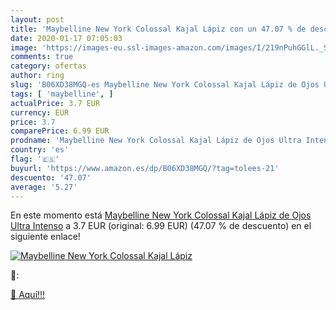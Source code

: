 ```yaml
---
layout: post
title: 'Maybelline New York Colossal Kajal Lápiz con un 47.07 % de descuento'
date: 2020-01-17 07:05:03
image: 'https://images-eu.ssl-images-amazon.com/images/I/219nPuhGGlL._SL200_.jpg'
comments: true
category: ofertas
author: ring
slug: 'B06XD38MGQ-es Maybelline New York Colossal Kajal Lápiz de Ojos Ultra...'
tags: [ 'maybelline', ]
actualPrice: 3.7 EUR
currency: EUR
price: 3.7
comparePrice: 6.99 EUR
prodname: 'Maybelline New York Colossal Kajal Lápiz de Ojos Ultra Intenso'
country: 'es'
flag: '🇪🇸'
buyurl: 'https://www.amazon.es/dp/B06XD38MGQ/?tag=tolees-21'
descuento: '47.07'
average: '5.27'
---
```


En este momento está [Maybelline New York Colossal Kajal Lápiz de Ojos Ultra Intenso](https://www.amazon.es/dp/B06XD38MGQ/?tag=tolees-21) a 3.7 EUR (original: 6.99 EUR) (47.07 %  de descuento) en el siguiente enlace!

[![Maybelline New York Colossal Kajal Lápiz](https://images-eu.ssl-images-amazon.com/images/I/219nPuhGGlL._SL200_.jpg)](https://www.amazon.es/dp/B06XD38MGQ/?tag=tolees-21)

🔎:


[🛒 Aquí!!!](https://www.amazon.es/dp/B06XD38MGQ/?tag=tolees-21)

